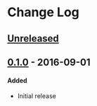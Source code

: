 # Change Log

## [Unreleased]

## [0.1.0] - 2016-09-01
#### Added
- Initial release

[Unreleased]: https://github.com/Azure/batch-shipyard/compare/0.1.0...HEAD
[0.1.0]: https://github.com/Azure/batch-shipyard/compare/ab1fa4d...0.1.0

